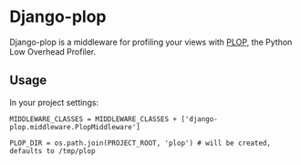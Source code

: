 # Django-plop

Django-plop is a middleware for profiling your views with [PLOP][plop], the
Python Low Overhead Profiler.

## Usage

In your project settings:

    MIDDLEWARE_CLASSES = MIDDLEWARE_CLASSES + ['django-plop.middleware.PlopMiddleware']

    PLOP_DIR = os.path.join(PROJECT_ROOT, 'plop') # will be created, defaults to /tmp/plop

[plop]: https://github.com/bdarnell/plop "plop on GitHub"
